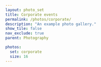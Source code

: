 ```yaml
---
layout: photo_set
title: Corporate events
permalink: /photos/corporate/
description: "An example photo gallery."
show_tile: false
nav_exclude: true
parent: Photography

photos:
  set: corporate
  size: 16
---
```

